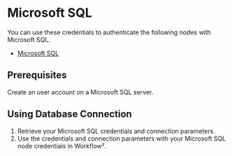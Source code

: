 # Microsoft SQL

You can use these credentials to authenticate the following nodes with Microsoft SQL.
- [Microsoft SQL](/workflow/integrations/nodes/n8n-nodes-base.microsoftSQL/)

## Prerequisites

Create an user account on a Microsoft SQL server. 

## Using Database Connection

1. Retrieve your Microsoft SQL credentials and connection parameters.
2. Use the credentials and connection parameters with your Microsoft SQL node credentials in Workflow².
